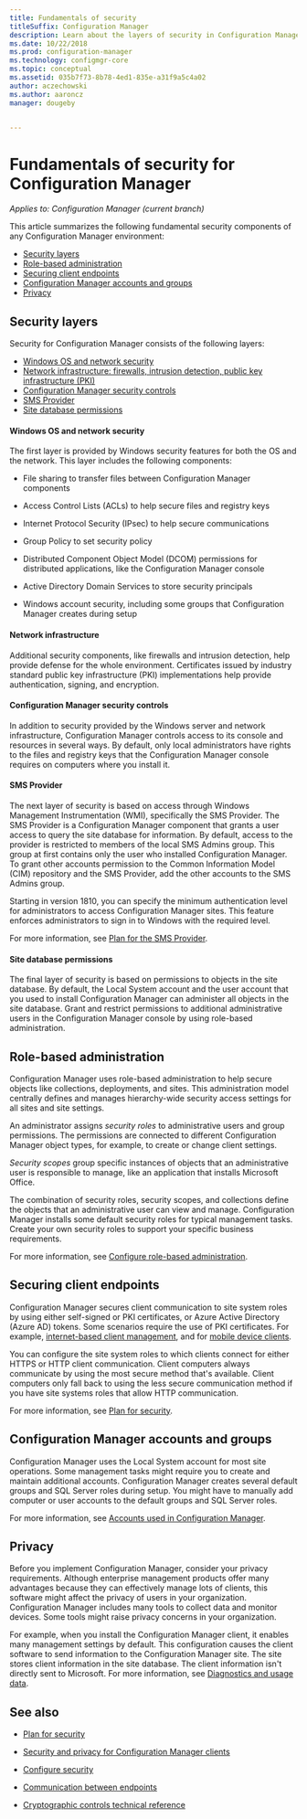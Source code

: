 ```yaml
---
title: Fundamentals of security
titleSuffix: Configuration Manager
description: Learn about the layers of security in Configuration Manager.
ms.date: 10/22/2018
ms.prod: configuration-manager
ms.technology: configmgr-core
ms.topic: conceptual
ms.assetid: 035b7f73-8b78-4ed1-835e-a31f9a5c4a02
author: aczechowski
ms.author: aaroncz
manager: dougeby


---
```


# Fundamentals of security for Configuration Manager

*Applies to: Configuration Manager (current branch)*

This article summarizes the following fundamental security components of any Configuration Manager environment:
- [Security layers](#bkmk_layers)
- [Role-based administration](#bkmk_rba)
- [Securing client endpoints](#bkmk_endpoints)
- [Configuration Manager accounts and groups](#bkmk_accounts)
- [Privacy](#bkmk_privacy)

## <a name="bkmk_layers"></a> Security layers

Security for Configuration Manager consists of the following layers: 
- [Windows OS and network security](#bkmk_layer-windows)
- [Network infrastructure: firewalls, intrusion detection, public key infrastructure (PKI)](#bkmk_layer-network)
- [Configuration Manager security controls](#bkmk_layer-cm)
- [SMS Provider](#bkmk_layer-provider)
- [Site database permissions](#bkmk_layer-db)

#### <a name="bkmk_layer-windows"></a> Windows OS and network security
The first layer is provided by Windows security features for both the OS and the network. This layer includes the following components:  

-   File sharing to transfer files between Configuration Manager components  

-   Access Control Lists (ACLs) to help secure files and registry keys  

-   Internet Protocol Security (IPsec) to help secure communications  

-   Group Policy to set security policy  

-   Distributed Component Object Model (DCOM) permissions for distributed applications, like the Configuration Manager console  

-   Active Directory Domain Services to store security principals  

-   Windows account security, including some groups that Configuration Manager creates during setup  

#### <a name="bkmk_layer-network"></a> Network infrastructure

Additional security components, like firewalls and intrusion detection, help provide defense for the whole environment. Certificates issued by industry standard public key infrastructure (PKI) implementations help provide authentication, signing, and encryption.  

#### <a name="bkmk_layer-cm"></a> Configuration Manager security controls

In addition to security provided by the Windows server and network infrastructure, Configuration Manager controls access to its console and resources in several ways. By default, only local administrators have rights to the files and registry keys that the Configuration Manager console requires on computers where you install it.  

#### <a name="bkmk_layer-provider"></a> SMS Provider

The next layer of security is based on access through Windows Management Instrumentation (WMI), specifically the SMS Provider. The SMS Provider is a Configuration Manager component that grants a user access to query the site database for information. By default, access to the provider is restricted to members of the local SMS Admins group. This group at first contains only the user who installed Configuration Manager. To grant other accounts permission to the Common Information Model (CIM) repository and the SMS Provider, add the other accounts to the SMS Admins group.  

Starting in version 1810, you can specify the minimum authentication level for administrators to access Configuration Manager sites. This feature enforces administrators to sign in to Windows with the required level. <!--1357013-->  

For more information, see [Plan for the SMS Provider](../plan-design/hierarchy/plan-for-the-sms-provider.md).

#### <a name="bkmk_layer-db"></a> Site database permissions

The final layer of security is based on permissions to objects in the site database. By default, the Local System account and the user account that you used to install Configuration Manager can administer all objects in the site database. Grant and restrict permissions to additional administrative users in the Configuration Manager console by using role-based administration.  



## <a name="bkmk_rba"></a> Role-based administration  

 Configuration Manager uses role-based administration to help secure objects like collections, deployments, and sites. This administration model centrally defines and manages hierarchy-wide security access settings for all sites and site settings. 

 An administrator assigns *security roles* to administrative users and group permissions. The permissions are connected to different Configuration Manager object types, for example, to create or change client settings. 

 *Security scopes* group specific instances of objects that an administrative user is responsible to manage, like an application that installs Microsoft Office. 

 The combination of security roles, security scopes, and collections define the objects that an administrative user can view and manage. Configuration Manager installs some default security roles for typical management tasks. Create your own security roles to support your specific business requirements.  

 For more information, see [Configure role-based administration](../servers/deploy/configure/configure-role-based-administration.md).  



## <a name="bkmk_endpoints"></a> Securing client endpoints  

 Configuration Manager secures client communication to site system roles by using either self-signed or PKI certificates, or Azure Active Directory (Azure AD) tokens. Some scenarios require the use of PKI certificates. For example, [internet-based client management](../clients/manage/plan-internet-based-client-management.md), and for [mobile device clients](../../mdm/plan-design/plan-on-premises-mdm.md).  

 You can configure the site system roles to which clients connect for either HTTPS or HTTP client communication. Client computers always communicate by using the most secure method that's available. Client computers only fall back to using the less secure communication method if you have site systems roles that allow HTTP communication.  

 For more information, see [Plan for security](../plan-design/security/plan-for-security.md).



## <a name="bkmk_accounts"></a> Configuration Manager accounts and groups  

 Configuration Manager uses the Local System account for most site operations. Some management tasks might require you to create and maintain additional accounts. Configuration Manager creates several default groups and SQL Server roles during setup. You might have to manually add computer or user accounts to the default groups and SQL Server roles.  

 For more information, see [Accounts used in Configuration Manager](../plan-design/hierarchy/accounts.md).  



## <a name="bkmk_privacy"></a> Privacy  

 Before you implement Configuration Manager, consider your privacy requirements. Although enterprise management products offer many advantages because they can effectively manage lots of clients, this software might affect the privacy of users in your organization. Configuration Manager includes many tools to collect data and monitor devices. Some tools might raise privacy concerns in your organization.  

 For example, when you install the Configuration Manager client, it enables many management settings by default. This configuration causes the client software to send information to the Configuration Manager site. The site stores client information in the site database. The client information isn't directly sent to Microsoft. For more information, see [Diagnostics and usage data](../plan-design/diagnostics/diagnostics-and-usage-data.md).



## See also

- [Plan for security](../plan-design/security/plan-for-security.md)  

- [Security and privacy for Configuration Manager clients](../clients/deploy/plan/security-and-privacy-for-clients.md)  

- [Configure security](../plan-design/security/configure-security.md)   

- [Communication between endpoints](../plan-design/hierarchy/communications-between-endpoints.md)  

- [Cryptographic controls technical reference](../plan-design/security/cryptographic-controls-technical-reference.md)  

